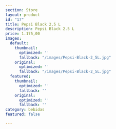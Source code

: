 ```yaml
---
section: Store
layout: product
id: "17"
title: Pepsi Black 2.5 L
description: Pepsi Black 2.5 L
price: 1.175,00
images:
  default:
    thumbnail:
      optimized: ''
      fallback: "/images/Pepsi-Black-2_5L.jpg"
    original:
      optimized: ''
      fallback: "/images/Pepsi-Black-2_5L.jpg"
  featured:
    thumbnail:
      optimized: ''
      fallback: ''
    original:
      optimized: ''
      fallback: ''
category: bebidas
featured: false

---
```

